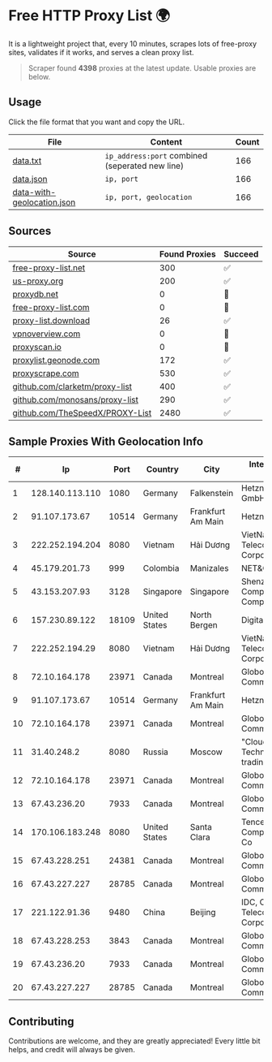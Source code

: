 
# Free HTTP Proxy List 🌍

It is a lightweight project that, every 10 minutes, scrapes lots of free-proxy sites, validates if it works, and serves a clean proxy list.


> Scraper found **4398** proxies at the latest update. Usable proxies are below.

## Usage

Click the file format that you want and copy the URL.


|File|Content|Count|
|----|-------|-----|
|[data.txt](https://raw.githubusercontent.com/themiralay/Proxy-List-World/master/data.txt)|`ip_address:port` combined (seperated new line)|166|
|[data.json](https://raw.githubusercontent.com/themiralay/Proxy-List-World/master/data.json)|`ip, port`|166|
|[data-with-geolocation.json](https://raw.githubusercontent.com/themiralay/Proxy-List-World/master/data-with-geolocation.json)|`ip, port, geolocation`|166|

## Sources

|Source|Found Proxies|Succeed|
|------|-------------|-------|
|[free-proxy-list.net](https://free-proxy-list.net)|300|✅|
|[us-proxy.org](https://www.us-proxy.org)|200|✅|
|[proxydb.net](http://proxydb.net)|0|🚫|
|[free-proxy-list.com](https://free-proxy-list.com/?page=&port=&type%5B%5D=http&type%5B%5D=https&up_time=0&search=Search)|0|🚫|
|[proxy-list.download](https://www.proxy-list.download/HTTP)|26|✅|
|[vpnoverview.com](https://vpnoverview.com/privacy/anonymous-browsing/free-proxy-servers)|0|🚫|
|[proxyscan.io](https://www.proxyscan.io)|0|🚫|
|[proxylist.geonode.com](https://proxylist.geonode.com/api/proxy-list?limit=300&page=1&sort_by=lastChecked&sort_type=desc&protocols=http,https)|172|✅|
|[proxyscrape.com](https://api.proxyscrape.com/v2/?request=displayproxies&protocol=http&timeout=10000&country=all&ssl=all&anonymity=all)|530|✅|
|[github.com/clarketm/proxy-list](https://raw.githubusercontent.com/clarketm/proxy-list/master/proxy-list-raw.txt)|400|✅|
|[github.com/monosans/proxy-list](https://raw.githubusercontent.com/monosans/proxy-list/main/proxies/http.txt)|290|✅|
|[github.com/TheSpeedX/PROXY-List](https://raw.githubusercontent.com/TheSpeedX/PROXY-List/master/http.txt)|2480|✅|


## Sample Proxies With Geolocation Info

|#|Ip|Port|Country|City|Internet Service Provider|
|-|--|----|-------|----|-------------------------|
|1|128.140.113.110|1080|Germany|Falkenstein|Hetzner Online GmbH|
|2|91.107.173.67|10514|Germany|Frankfurt Am Main|Hetzner Online AG|
|3|222.252.194.204|8080|Vietnam|Hải Dương|VietNam Post and Telecom Corporation|
|4|45.179.201.73|999|Colombia|Manizales|NET&COM LTDA.|
|5|43.153.207.93|3128|Singapore|Singapore|Shenzhen Tencent Computer Systems Company Limited|
|6|157.230.89.122|18109|United States|North Bergen|DigitalOcean, LLC|
|7|222.252.194.29|8080|Vietnam|Hải Dương|VietNam Post and Telecom Corporation|
|8|72.10.164.178|23971|Canada|Montreal|GloboTech Communications|
|9|91.107.173.67|10514|Germany|Frankfurt Am Main|Hetzner Online AG|
|10|72.10.164.178|23971|Canada|Montreal|GloboTech Communications|
|11|31.40.248.2|8080|Russia|Moscow|"Cloud Technologies" LLC trading as Cloud.ru|
|12|72.10.164.178|23971|Canada|Montreal|GloboTech Communications|
|13|67.43.236.20|7933|Canada|Montreal|GloboTech Communications|
|14|170.106.183.248|8080|United States|Santa Clara|Tencent Cloud Computing (Beijing) Co|
|15|67.43.228.251|24381|Canada|Montreal|GloboTech Communications|
|16|67.43.227.227|28785|Canada|Montreal|GloboTech Communications|
|17|221.122.91.36|9480|China|Beijing|IDC, China Telecommunications Corporation|
|18|67.43.228.253|3843|Canada|Montreal|GloboTech Communications|
|19|67.43.236.20|7933|Canada|Montreal|GloboTech Communications|
|20|67.43.227.227|28785|Canada|Montreal|GloboTech Communications|



## Contributing

Contributions are welcome, and they are greatly appreciated! Every
little bit helps, and credit will always be given.

